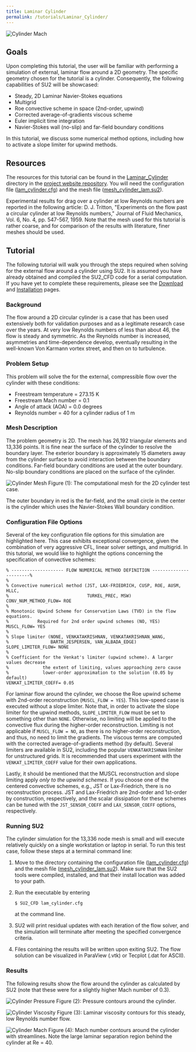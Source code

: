 ```yaml
---
title: Laminar Cylinder
permalink: /tutorials/Laminar_Cylinder/
---
```


![Cylinder Mach](../../Laminar_Cylinder/images/cylinder_mach.png)

## Goals

Upon completing this tutorial, the user will be familiar with performing a simulation of external, laminar flow around a 2D geometry. The specific geometry chosen for the tutorial is a cylinder. Consequently, the following capabilities of SU2 will be showcased:
- Steady, 2D Laminar Navier-Stokes equations 
- Multigrid
- Roe convective scheme in space (2nd-order, upwind)
- Corrected average-of-gradients viscous scheme
- Euler implicit time integration
- Navier-Stokes wall (no-slip) and far-field boundary conditions

In this tutorial, we discuss some numerical method options, including how to activate a slope limiter for upwind methods.

## Resources

The resources for this tutorial can be found in the [Laminar_Cylinder](https://github.com/su2code/su2code.github.io/tree/master/Laminar_Cylinder) directory in the [project website repository](https://github.com/su2code/su2code.github.io). You will need the configuration file ([lam_cylinder.cfg](../../Laminar_Cylinder/lam_cylinder.cfg)) and the mesh file ([mesh_cylinder_lam.su2](../../Laminar_Cylinder/mesh_cylinder_lam.su2)).

Experimental results for drag over a cylinder at low Reynolds numbers are reported in the following article:
D. J. Tritton, "Experiments on the flow past a circular cylinder at low Reynolds numbers," Journal of Fluid Mechanics, Vol. 6, No. 4, pp. 547-567, 1959. Note that the mesh used for this tutorial is rather coarse, and for comparison of the results with literature, finer meshes should be used.

## Tutorial

The following tutorial will walk you through the steps required when solving for the external flow around a cylinder using SU2. It is assumed you have already obtained and compiled the SU2_CFD code for a serial computation. If you have yet to complete these requirements, please see the [Download](/docs/Download/) and [Installation](/docs/Installation/) pages.

### Background

The flow around a 2D circular cylinder is a case that has been used extensively both for validation purposes and as a legitimate research case over the years. At very low Reynolds numbers of less than about 46, the flow is steady and symmetric. As the Reynolds number is increased, asymmetries and time-dependence develop, eventually resulting in the well-known Von Karmann vortex street, and then on to turbulence.

### Problem Setup

This problem will solve the for the external, compressible flow over the cylinder with these conditions:
- Freestream temperature = 273.15 K
- Freestream Mach number = 0.1
- Angle of attack (AOA) = 0.0 degrees
- Reynolds number = 40 for a cylinder radius of 1 m 

### Mesh Description

The problem geometry is 2D. The mesh has 26,192 triangular elements and 13,336 points. It is fine near the surface of the cylinder to resolve the boundary layer. The exterior boundary is approximately 15 diameters away from the cylinder surface to avoid interaction between the boundary conditions. Far-field boundary conditions are used at the outer boundary. No-slip boundary conditions are placed on the surface of the cylinder. 

![Cylinder Mesh](../../Laminar_Cylinder/images/cylinder_mesh.png)
Figure (1): The computational mesh for the 2D cylinder test case. 

The outer boundary in red is the far-field, and the small circle in the center is the cylinder which uses the Navier-Stokes Wall boundary condition.

### Configuration File Options

Several of the key configuration file options for this simulation are highlighted here. This case exhibits exceptional convergence, given the combination of very aggressive CFL, linear solver settings, and multigrid. In this tutorial, we would like to highlight the options concerning the specification of convective schemes:

```
% -------------------- FLOW NUMERICAL METHOD DEFINITION -----------------------%
%
% Convective numerical method (JST, LAX-FRIEDRICH, CUSP, ROE, AUSM, HLLC,
%                              TURKEL_PREC, MSW)
CONV_NUM_METHOD_FLOW= ROE
%
% Monotonic Upwind Scheme for Conservation Laws (TVD) in the flow equations.
%           Required for 2nd order upwind schemes (NO, YES)
MUSCL_FLOW= YES
%
% Slope limiter (NONE, VENKATAKRISHNAN, VENKATAKRISHNAN_WANG,
%                BARTH_JESPERSEN, VAN_ALBADA_EDGE)
SLOPE_LIMITER_FLOW= NONE
%
% Coefficient for the Venkat's limiter (upwind scheme). A larger values decrease
%             the extent of limiting, values approaching zero cause
%             lower-order approximation to the solution (0.05 by default)
VENKAT_LIMITER_COEFF= 0.05
```

For laminar flow around the cylinder, we choose the Roe upwind scheme with 2nd-order reconstruction (`MUSCL_FLOW = YES`). This low-speed case is executed without a slope limiter. Note that, in order to activate the slope limiter for the upwind methods, `SLOPE_LIMITER_FLOW` must be set to something other than `NONE`. Otherwise, no limiting will be applied to the convective flux during the higher-order reconstruction. Limiting is not applicable if `MUSCL_FLOW = NO`, as there is no higher-order reconstruction, and thus, no need to limit the gradients. The viscous terms are computed with the corrected average-of-gradients method (by default). Several limiters are available in SU2, including the popular `VENKATAKRISHNAN` limiter for unstructured grids. It is recommended that users experiment with the `VENKAT_LIMITER_COEFF` value for their own applications.

Lastly, it should be mentioned that the MUSCL reconstruction and slope limiting apply *only to the upwind schemes*. If you choose one of the centered convective schemes, e.g., JST or Lax-Friedrich, there is no reconstruction process. JST and Lax-Friedrich are 2nd-order and 1st-order by construction, respectively, and the scalar dissipation for these schemes can be tuned with the `JST_SENSOR_COEFF` and `LAX_SENSOR_COEFF` options, respectively.

### Running SU2

The cylinder simulation for the 13,336 node mesh is small and will execute relatively quickly on a single workstation or laptop in serial. To run this test case, follow these steps at a terminal command line:
 1. Move to the directory containing the configuration file ([lam_cylinder.cfg](lam_cylinder.cfg)) and the mesh file ([mesh_cylinder_lam.su2](mesh_cylinder_lam.su2)). Make sure that the SU2 tools were compiled, installed, and that their install location was added to your path.
 2. Run the executable by entering 
 
    ```
    $ SU2_CFD lam_cylinder.cfg
    ```
   
    at the command line.
 3. SU2 will print residual updates with each iteration of the flow solver, and the simulation will terminate after meeting the specified convergence criteria.
 4. Files containing the results will be written upon exiting SU2. The flow solution can be visualized in ParaView (.vtk) or Tecplot (.dat for ASCII).

### Results

The following results show the flow around the cylinder as calculated by SU2 (note that these were for a slightly higher Mach number of 0.3).

![Cylinder Pressure](../../Laminar_Cylinder/images/cylinder_pressure.png)
Figure (2): Pressure contours around the cylinder.

![Cylinder Viscosity](../../Laminar_Cylinder/images/cylinder_lam_visc.png)
Figure (3): Laminar viscosity contours for this steady, low Reynolds number flow.

![Cylinder Mach](../../Laminar_Cylinder/images/cylinder_mach.png)
Figure (4): Mach number contours around the cylinder with streamlines. Note the large laminar separation region behind the cylinder at Re = 40.
